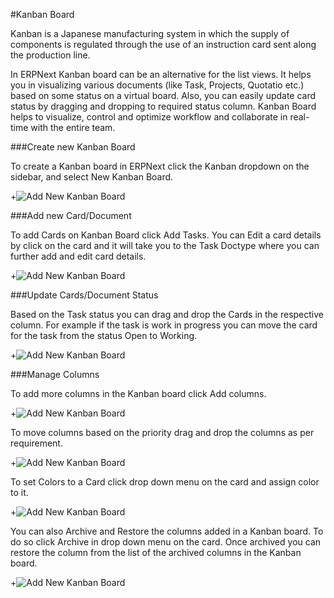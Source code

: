 #Kanban Board
 
Kanban is a Japanese manufacturing system in which the supply of components is regulated through the use of an instruction card sent along the production line.

In ERPNext Kanban board can be an alternative for the list views. It helps you in visualizing various documents (like Task, Projects, Quotatio etc.) based on some status on a virtual board. Also, you can easily update card status by dragging and dropping to required status column. Kanban Board helps to visualize, control and optimize workflow and collaborate in real-time with the entire team.

###Create new Kanban Board

To  create a Kanban board in ERPNext click the Kanban dropdown on the sidebar, and select New Kanban Board.

+<img class="screenshot" alt="Add New Kanban Board" src="{{docs_base_url}}/assets/img/customize/kanban-board-1.png">

###Add new Card/Document

To add Cards on Kanban Board click Add Tasks. You can Edit a card details by click on the card and it will take you to the Task Doctype where you can further add and edit card details.

+<img class="screenshot" alt="Add New Kanban Board" src="{{docs_base_url}}/assets/img/customize/kanban-board-2.png">

###Update Cards/Document Status
 
Based on the Task status you can drag and drop the Cards in the respective column. For example if the task is work in progress you can move the card for the task from the status Open to Working.
 
+<img class="screenshot" alt="Add New Kanban Board" src="{{docs_base_url}}/assets/img/customize/kanban-board-3.gif">

###Manage Columns
 
To add more columns in the Kanban board click Add columns.

+<img class="screenshot" alt="Add New Kanban Board" src="{{docs_base_url}}/assets/img/customize/kanban-board-4.gif">
 
To move columns based on the priority drag and drop the columns as per requirement.
 
+<img class="screenshot" alt="Add New Kanban Board" src="{{docs_base_url}}/assets/img/customize/kanban-board-5.gif">

To set Colors to a Card click drop down menu on the card and assign color to it.

+<img class="screenshot" alt="Add New Kanban Board" src="{{docs_base_url}}/assets/img/customize/kanban-board-6.gif">
 
You can also Archive and Restore the columns added in a Kanban board. To do so click Archive in drop down menu on the card. Once archived you can restore the column from the list of the archived columns in the Kanban board.

+<img class="screenshot" alt="Add New Kanban Board" src="{{docs_base_url}}/assets/img/customize/kanban-board-7.gif">
 

